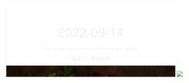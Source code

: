<!-- [START DAILY SAYING] -->
<!-- Please keep comment here to allow auto update -->
<p align="center">
  <img src="assets/daily-saying/2022-09-14.svg" height="196"/>
  <img src="https://dots365.herokuapp.com?d=2022-09-14" height="196"/>
</p>
<!-- [END DAILY SAYING] -->

<!-- <p align="center">
<img alt="profile views" src="https://komarev.com/ghpvc/?username=bubkoo&color=brightgreen&style=flat-square&label=PROFILE+VIEWS" />
</p> -->
